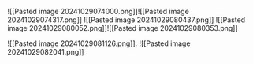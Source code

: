 ![[Pasted image 20241029074000.png]]![[Pasted image 20241029074317.png]]
![[Pasted image 20241029080437.png]]
![[Pasted image 20241029080052.png]]![[Pasted image 20241029080353.png]]

![[Pasted image 20241029081126.png]].
![[Pasted image 20241029082041.png]]
